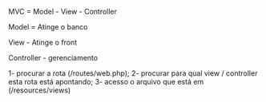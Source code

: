MVC = Model - View - Controller

Model = Atinge o banco

View - Atinge o front

Controller - gerenciamento

1- procurar a rota (/routes/web.php);
2- procurar para qual view / controller esta rota está apontando;
3- acesso o arquivo que está em (/resources/views)